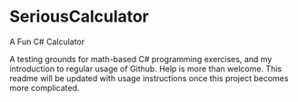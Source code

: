 # SeriousCalculator
A Fun C# Calculator

A testing grounds for math-based C# programming exercises, and my introduction to regular usage of Github.
Help is more than welcome. This readme will be updated with usage instructions once this project becomes more complicated.

